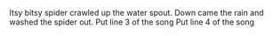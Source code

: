 
Itsy bitsy spider crawled up the water spout.
Down came the rain and washed the spider out.
Put line 3 of the song
Put line 4 of the song
